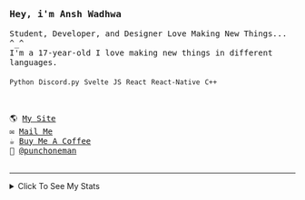<samp href="https://anshwadhwa.vercel.app">
    <h3>Hey, i'm Ansh Wadhwa</h3>
    Student, Developer, and Designer Love Making New Things... ^_^
    <br />
    I'm a 17-year-old I love making new things in different languages. 
    <br />
    <br />
    <code>Python</code> <code>Discord.py</code> <code>Svelte</code> <code>JS</code> <code>React</code> <code>React-Native</code> <code>C++</code>
    <br />
    <br />
    <h2></h2>
    🌎 <a href="https://simplystudios.github.io/anshwadhwa" target="_blank">My Site</a>
    <br/>
    ✉️ <a href="mailto:work.awadhwa@gmail.com" target="_blank">Mail Me</a>
    <br/>
    ☕️ <a href="https://buymeacoffee/anshwadhwa8" target="_blank">Buy Me A Coffee</a>
    <br/>
    👤 <a href="https://discord.com/users/600278222428438559" target="_blank">@punchoneman</a>
</samp>


<br />
<br />
<hr />
<details>
<summary> Click To See My Stats </summary>
<br />
<br />

<!--START_SECTION:waka-->
![Code Time](http://img.shields.io/badge/Code%20Time-465%20hrs%2022%20mins-blue)

![Profile Views](http://img.shields.io/badge/Profile%20Views-12-blue)

![Lines of code](https://img.shields.io/badge/From%20Hello%20World%20I%27ve%20Written-369.3%20thousand%20lines%20of%20code-blue)

**🐱 My GitHub Data** 

> 📦 101.4 kB Used in GitHub's Storage 
 > 
> 🏆 79 Contributions in the Year 2025
 > 
> 🚫 Not Opted to Hire
 > 
> 📜 47 Public Repositories 
 > 
> 🔑 8 Private Repositories 
 > 
**I'm an Early 🐤** 

```text
🌞 Morning                157 commits         █████░░░░░░░░░░░░░░░░░░░░   18.51 % 
🌆 Daytime                318 commits         █████████░░░░░░░░░░░░░░░░   37.50 % 
🌃 Evening                337 commits         ██████████░░░░░░░░░░░░░░░   39.74 % 
🌙 Night                  36 commits          █░░░░░░░░░░░░░░░░░░░░░░░░   04.25 % 
```
📅 **I'm Most Productive on Saturday** 

```text
Monday                   104 commits         ███░░░░░░░░░░░░░░░░░░░░░░   12.26 % 
Tuesday                  118 commits         ███░░░░░░░░░░░░░░░░░░░░░░   13.92 % 
Wednesday                135 commits         ████░░░░░░░░░░░░░░░░░░░░░   15.92 % 
Thursday                 98 commits          ███░░░░░░░░░░░░░░░░░░░░░░   11.56 % 
Friday                   138 commits         ████░░░░░░░░░░░░░░░░░░░░░   16.27 % 
Saturday                 172 commits         █████░░░░░░░░░░░░░░░░░░░░   20.28 % 
Sunday                   83 commits          ██░░░░░░░░░░░░░░░░░░░░░░░   09.79 % 
```


📊 **This Week I Spent My Time On** 

```text
🕑︎ Time Zone: Asia/Kolkata

💬 Programming Languages: 
No Activity Tracked This Week

🔥 Editors: 
No Activity Tracked This Week

🐱‍💻 Projects: 
No Activity Tracked This Week

💻 Operating System: 
No Activity Tracked This Week
```

**I Mostly Code in Python** 

```text
Python                   10 repos            ██████░░░░░░░░░░░░░░░░░░░   23.81 % 
HTML                     10 repos            ██████░░░░░░░░░░░░░░░░░░░   23.81 % 
JavaScript               7 repos             ████░░░░░░░░░░░░░░░░░░░░░   16.67 % 
Svelte                   5 repos             ███░░░░░░░░░░░░░░░░░░░░░░   11.90 % 
CSS                      4 repos             ██░░░░░░░░░░░░░░░░░░░░░░░   09.52 % 
```



**Timeline**

![Lines of Code chart](https://raw.githubusercontent.com/simplystudios/simplystudios/main/assets/bar_graph.png)


 Last Updated on 04/04/2025 05:52:37 UTC
<!--END_SECTION:waka-->
</details>

